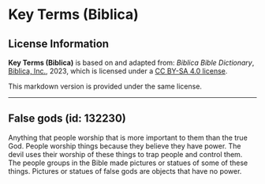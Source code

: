 # Key Terms (Biblica)

## License Information

**Key Terms (Biblica)** is based on and adapted from: _Biblica Bible Dictionary_, [Biblica, Inc.](https://www.biblica.com/), 2023, which is licensed under a [CC BY-SA 4.0 license](https://creativecommons.org/licenses/by-sa/4.0/legalcode.en).

This markdown version is provided under the same license.



--------------------------------

## False gods (id: 132230)

Anything that people worship that is more important to them than the true God. People worship things because they believe they have power. The devil uses their worship of these things to trap people and control them. The people groups in the Bible made pictures or statues of some of these things. Pictures or statues of false gods are objects that have no power.


